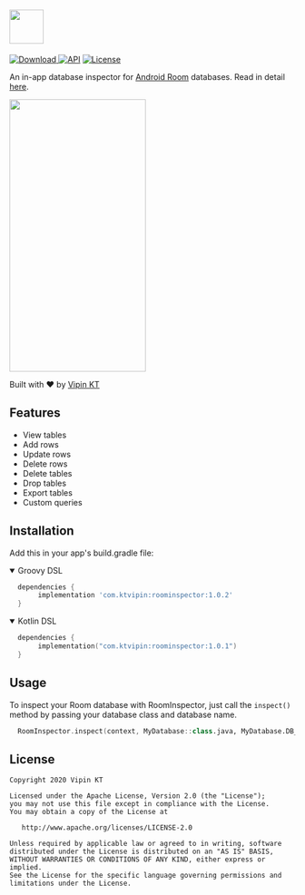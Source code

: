 # <img src="https://github.com/ktvipin27/RoomInspector/blob/master/preview/RoomInspector (1).png?raw=true" height="60" />


[ ![Download](https://api.bintray.com/packages/ktvipin27/RoomInspector/com.ktvipin.roominspector/images/download.svg) ](https://bintray.com/ktvipin27/RoomInspector/com.ktvipin.roominspector/_latestVersion)
[![API](https://img.shields.io/badge/API-19%2B-brightgreen.svg?style=flat)](https://android-arsenal.com/api?level=19) [![License](https://img.shields.io/badge/License-Apache%202.0-blue.svg)](https://github.com/zerobranch/android-remote-debugger/blob/master/LICENSE)

An in-app database inspector for [Android Room](https://developer.android.com/topic/libraries/architecture/room) databases.
Read in detail [here](https://medium.com/@ktvipin27/inspect-your-room-database-with-room-inspector-b8d961bf311d).

<img src="https://github.com/ktvipin27/RoomInspector/blob/master/preview/preview.gif?raw=true" width="240" height="480" />

Built with ❤︎ by [Vipin KT](https://twitter.com/ktvipin27)

## Features

* View tables
* Add rows
* Update rows
* Delete rows
* Delete tables
* Drop tables
* Export tables
* Custom queries

## Installation

Add this in your app's build.gradle file:

<details open>
<summary>Groovy DSL</summary>
  
```groovy
  dependencies {
       implementation 'com.ktvipin:roominspector:1.0.2'
  }
```

</details>
<details open>
<summary>Kotlin DSL</summary>
  
```kotlin
  dependencies {
       implementation("com.ktvipin:roominspector:1.0.1")
  }
```

</details>

## Usage

To inspect your Room database with RoomInspector, just call the `inspect()` method by passing your database class and database name.

```kotlin
  RoomInspector.inspect(context, MyDatabase::class.java, MyDatabase.DB_NAME)
```

## License    

    Copyright 2020 Vipin KT

    Licensed under the Apache License, Version 2.0 (the "License");
    you may not use this file except in compliance with the License.
    You may obtain a copy of the License at

       http://www.apache.org/licenses/LICENSE-2.0

    Unless required by applicable law or agreed to in writing, software
    distributed under the License is distributed on an "AS IS" BASIS,
    WITHOUT WARRANTIES OR CONDITIONS OF ANY KIND, either express or implied.
    See the License for the specific language governing permissions and
    limitations under the License.
